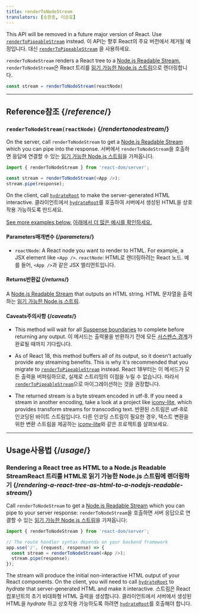 ```yaml
---
title: renderToNodeStream
translators: [송한종, 이승효]
---
```


<Deprecated>

This API will be removed in a future major version of React. Use [`renderToPipeableStream`](/reference/react-dom/server/renderToPipeableStream) instead.
<Trans>이 API는 향후 React의 주요 버전에서 제거될 예정입니다. 대신 [`renderToPipeableStream`](/reference/react-dom/server/renderToPipeableStream) 을 사용하세요.</Trans>

</Deprecated>

<Intro>

`renderToNodeStream` renders a React tree to a [Node.js Readable Stream.](https://nodejs.org/api/stream.html#readable-streams)
<Trans>`renderToNodeStream`은 React 트리를 [읽기 가능한 Node.js 스트림](https://nodejs.org/api/stream.html#readable-streams)으로 렌더링합니다.</Trans>

```js
const stream = renderToNodeStream(reactNode)
```

</Intro>

<InlineToc />

---

## Reference<Trans>참조</Trans> {/*reference*/}

### `renderToNodeStream(reactNode)` {/*rendertonodestream*/}

On the server, call `renderToNodeStream` to get a [Node.js Readable Stream](https://nodejs.org/api/stream.html#readable-streams) which you can pipe into the response.
<Trans>서버에서 `renderToNodeStream`을 호출하면 응답에 연결할 수 있는 [읽기 가능한 Node.js 스트림](https://nodejs.org/api/stream.html#readable-streams)을 가져옵니다.</Trans>

```js
import { renderToNodeStream } from 'react-dom/server';

const stream = renderToNodeStream(<App />);
stream.pipe(response);
```

On the client, call [`hydrateRoot`](/reference/react-dom/client/hydrateRoot) to make the server-generated HTML interactive.
<Trans>클라이언트에서 [`hydrateRoot`](/reference/react-dom/client/hydrateRoot)를 호출하여 서버에서 생성된 HTML을 상호작용 가능하도록 만드세요.</Trans>

[See more examples below.](#usage)
<Trans>[아래에서 더 많은 예시를 확인하세요.](#usage)</Trans>

#### Parameters<Trans>매개변수</Trans> {/*parameters*/}

* `reactNode`: A React node you want to render to HTML. For example, a JSX element like `<App />`.
<Trans outdent>`reactNode`: HTML로 렌더링하려는 React 노드. 예를 들어, `<App />`과 같은 JSX 엘리먼트입니다.</Trans>

#### Returns<Trans>반환값</Trans> {/*returns*/}

A [Node.js Readable Stream](https://nodejs.org/api/stream.html#readable-streams) that outputs an HTML string.
<Trans>HTML 문자열을 출력하는 [읽기 가능한 Node.js 스트림](https://nodejs.org/api/stream.html#readable-streams).</Trans>

#### Caveats<Trans>주의사항</Trans> {/*caveats*/}

* This method will wait for all [Suspense boundaries](/reference/react/Suspense) to complete before returning any output.
<Trans>이 메서드는 출력물을 반환하기 전에 모든 [서스펜스 경계](/reference/react/Suspense)가 완료될 때까지 기다립니다.</Trans>

* As of React 18, this method buffers all of its output, so it doesn't actually provide any streaming benefits. This is why it's recommended that you migrate to [`renderToPipeableStream`](/reference/react-dom/server/renderToPipeableStream) instead.
<Trans>React 18부터는 이 메서드가 모든 출력을 버퍼링하므로, 실제로 스트리밍의 이점을 누릴 수 없습니다. 따라서 [`renderToPipeableStream`](/reference/react-dom/server/renderToPipeableStream)으로 마이그레이션하는 것을 권장합니다.</Trans>

* The returned stream is a byte stream encoded in utf-8. If you need a stream in another encoding, take a look at a project like [iconv-lite](https://www.npmjs.com/package/iconv-lite), which provides transform streams for transcoding text.
<Trans>반환된 스트림은 utf-8로 인코딩된 바이트 스트림입니다. 다른 인코딩 스트림이 필요한 경우, 텍스트 변환을 위한 변환 스트림을 제공하는 [iconv-lite](https://www.npmjs.com/package/iconv-lite)와 같은 프로젝트를 살펴보세요.</Trans>

---

## Usage<Trans>사용법</Trans> {/*usage*/}

### Rendering a React tree as HTML to a Node.js Readable Stream<Trans>React 트리를 HTML로 읽기 가능한 Node.js 스트림에 렌더링하기 </Trans> {/*rendering-a-react-tree-as-html-to-a-nodejs-readable-stream*/}

Call `renderToNodeStream` to get a [Node.js Readable Stream](https://nodejs.org/api/stream.html#readable-streams) which you can pipe to your server response:
<Trans>`renderToNodeStream`을 호출하면 서버 응답으로 연결할 수 있는 [읽기 가능한 Node.js 스트림](https://nodejs.org/api/stream.html#readable-streams)을 가져옵니다:</Trans>

```js {5-6}
import { renderToNodeStream } from 'react-dom/server';

// The route handler syntax depends on your backend framework
app.use('/', (request, response) => {
  const stream = renderToNodeStream(<App />);
  stream.pipe(response);
});
```

The stream will produce the initial non-interactive HTML output of your React components. On the client, you will need to call [`hydrateRoot`](/reference/react-dom/client/hydrateRoot) to *hydrate* that server-generated HTML and make it interactive.
<Trans>스트림은 React 컴포넌트의 초기 비대화형 HTML 출력을 생성합니다. 클라이언트에서 서버에서 생성된 HTML을 *hydrate* 하고 상호작용 가능하도록 하려면 [`hydrateRoot`](/reference/react-dom/client/hydrateRoot)를 호출해야 합니다.</Trans>
